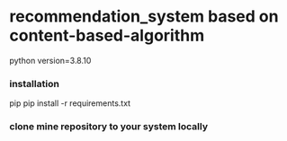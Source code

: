 # recommendation_system based on content-based-algorithm
python version=3.8.10


### installation
pip pip install -r requirements.txt 

### clone mine repository to your system locally
